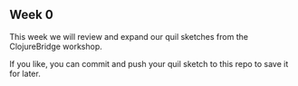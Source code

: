 ## Week 0

This week we will review and expand our quil sketches from the ClojureBridge workshop.

If you like, you can commit and push your quil sketch to this repo to save it for later.
